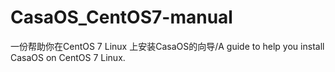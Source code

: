# CasaOS_CentOS7-manual
 一份帮助你在CentOS 7 Linux 上安装CasaOS的向导/A guide to help you install CasaOS on CentOS 7 Linux.
